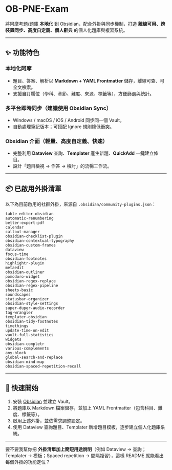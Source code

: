 # OB-PNE-Exam


將阿摩考題/題庫 **本地化** 到 Obsidian，配合外掛與同步機制，打造 **離線可用、跨裝置同步、高度自定義、個人辭典** 的個人化題庫與複習系統。

---

## ✨ 功能特色

### 本地化阿摩

* 題目、答案、解析以 **Markdown + YAML Frontmatter** 儲存，離線可查、可全文檢索。
* 支援自訂欄位（學科、章節、難度、來源、標籤等），方便篩選與統計。

### 多平台即時同步（建議使用 Obsidian Sync）

* Windows / macOS / iOS / Android 同步同一個 Vault。
* 自動處理筆記版本；可搭配 Ignore 規則降低衝突。

### Obsidian 介面（輕量、高度自定義、快速）

* 完整利用 **Dataview** 查詢、**Templater** 產生新題、**QuickAdd** 一鍵建立條目。
* 設計「題目檢視 → 作答 → 檢討」的流暢工作流。

---

## 📦 已啟用外掛清單

以下為目前啟用的社群外掛，來源自 `.obsidian/community-plugins.json`：

```text
table-editor-obsidian  
automatic-renumbering  
better-export-pdf  
calendar  
callout-manager  
obsidian-checklist-plugin  
obsidian-contextual-typography  
obsidian-custom-frames  
dataview  
focus-time  
obsidian-footnotes  
highlightr-plugin  
metaedit  
obsidian-outliner  
pomodoro-widget  
obsidian-regex-replace  
obsidian-regex-pipeline  
sheets-basic  
soundscapes  
statusbar-organizer  
obsidian-style-settings  
super-duper-audio-recorder  
tag-wrangler  
templater-obsidian  
obsidian-tidy-footnotes  
timethings  
update-time-on-edit  
vault-full-statistics  
widgets  
obsidian-completr  
various-complements  
any-block  
global-search-and-replace  
obsidian-mind-map  
obsidian-spaced-repetition-recall  
```

---

## 🚀 快速開始

1. 安裝 [Obsidian](https://obsidian.md) 並建立 Vault。
2. 將題庫以 Markdown 檔案儲存，並加上 YAML Frontmatter（包含科目、難度、標籤等）。
3. 啟用上述外掛，並依需求調整設定。
4. 使用 Dataview 查詢題目、Templater 新增題目模板，逐步建立個人化題庫系統。

---

要不要我幫你把 **外掛清單加上簡短用途說明**（例如 Dataview → 查詢；Templater → 模板；Spaced repetition → 間隔複習），這樣 README 就能看出每個外掛的功能定位？
